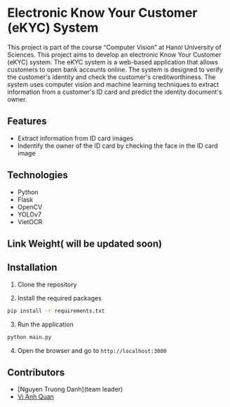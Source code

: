 # Electronic Know Your Customer (eKYC) System
This project is part of the course “Computer Vision” at Hanoi University of Sciences. This project aims to develop an electronic Know Your Customer (eKYC) system. The eKYC system is a web-based application that allows customers to open bank accounts online. The system is designed to verify the customer's identity and check the customer's creditworthiness. The system uses computer vision and machine learning techniques to extract information from a customer's ID card and predict the identity document's owner.

## Features
- Extract information from ID card images
- Indentify the owner of the ID card by checking the face in the ID card image

## Technologies
- Python
- Flask
- OpenCV
- YOLOv7
- VietOCR

## Link Weight( will be updated soon)

## Installation
1. Clone the repository

2. Install the required packages
```bash
pip install -r requirements.txt
```

3. Run the application
```bash
python main.py
```

4. Open the browser and go to `http://localhost:3000`

## Contributors
- [Nguyen Truong Danh](team leader)
- [Vi Anh Quan](member)


